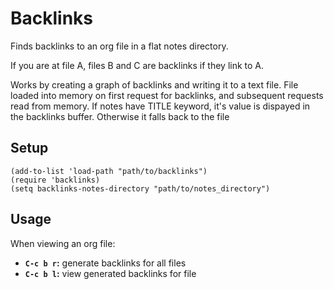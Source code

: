 

# Backlinks

Finds backlinks to an org file in a flat notes directory.

If you are at file A, files B and C are backlinks if they link to A.

Works by creating a graph of backlinks and writing it to a text file.
File loaded into memory on first request for backlinks, and subsequent
requests read from memory.  If notes have TITLE keyword, it's value is
dispayed in the backlinks buffer.  Otherwise it falls back to the file


## Setup

    (add-to-list 'load-path "path/to/backlinks")
    (require 'backlinks)
    (setq backlinks-notes-directory "path/to/notes_directory")


## Usage

When viewing an org file:

-   **`C-c b r`:** generate backlinks for all files
-   **`C-c b l`:** view generated backlinks for file

